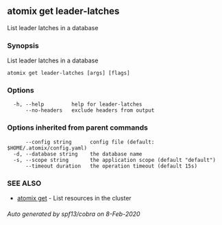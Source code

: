 ## atomix get leader-latches

List leader latches in a database

### Synopsis

List leader latches in a database

```
atomix get leader-latches [args] [flags]
```

### Options

```
  -h, --help         help for leader-latches
      --no-headers   exclude headers from output
```

### Options inherited from parent commands

```
      --config string      config file (default: $HOME/.atomix/config.yaml)
  -d, --database string    the database name
  -s, --scope string       the application scope (default "default")
      --timeout duration   the operation timeout (default 15s)
```

### SEE ALSO

* [atomix get](atomix_get.md)	 - List resources in the cluster

###### Auto generated by spf13/cobra on 8-Feb-2020
